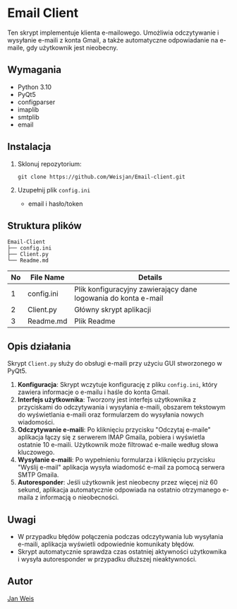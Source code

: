 # Email Client

Ten skrypt implementuje klienta e-mailowego. Umożliwia odczytywanie i wysyłanie e-maili z konta Gmail, a także automatyczne odpowiadanie na e-maile, gdy użytkownik jest nieobecny.

## Wymagania

* Python 3.10
* PyQt5
* configparser
* imaplib
* smtplib
* email

## Instalacja

1. Sklonuj repozytorium:
    ```
    git clone https://github.com/Weisjan/Email-client.git
    ```

2. Uzupełnij plik `config.ini`
    - email i hasło/token

## Struktura plików

```
Email-Client
├── config.ini
├── Client.py
└── Readme.md
```

| No | File Name | Details |
|----|------------|---------|
| 1  | config.ini | Plik konfiguracyjny zawierający dane logowania do konta e-mail |
| 2  | Client.py | Główny skrypt aplikacji |
| 3  | Readme.md | Plik Readme |

## Opis działania

Skrypt `Client.py` służy do obsługi e-maili przy użyciu GUI stworzonego w PyQt5.

1. **Konfiguracja**: Skrypt wczytuje konfigurację z pliku `config.ini`, który zawiera informacje o e-mailu i haśle do konta Gmail.
2. **Interfejs użytkownika**: Tworzony jest interfejs użytkownika z przyciskami do odczytywania i wysyłania e-maili, obszarem tekstowym do wyświetlania e-maili oraz formularzem do wysyłania nowych wiadomości.
3. **Odczytywanie e-maili**: Po kliknięciu przycisku "Odczytaj e-maile" aplikacja łączy się z serwerem IMAP Gmaila, pobiera i wyświetla ostatnie 10 e-maili. Użytkownik może filtrować e-maile według słowa kluczowego.
4. **Wysyłanie e-maili**: Po wypełnieniu formularza i kliknięciu przycisku "Wyślij e-mail" aplikacja wysyła wiadomość e-mail za pomocą serwera SMTP Gmaila.
5. **Autoresponder**: Jeśli użytkownik jest nieobecny przez więcej niż 60 sekund, aplikacja automatycznie odpowiada na ostatnio otrzymanego e-maila z informacją o nieobecności.

## Uwagi

- W przypadku błędów połączenia podczas odczytywania lub wysyłania e-maili, aplikacja wyświetli odpowiednie komunikaty błędów.
- Skrypt automatycznie sprawdza czas ostatniej aktywności użytkownika i wysyła autoresponder w przypadku dłuższej nieaktywności.

## Autor

[Jan Weis](https://github.com/Weisjan)
